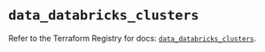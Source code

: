 # `data_databricks_clusters`

Refer to the Terraform Registry for docs: [`data_databricks_clusters`](https://registry.terraform.io/providers/databricks/databricks/1.65.1/docs/data-sources/clusters).
